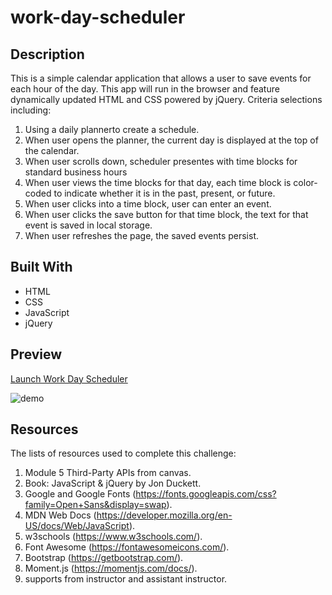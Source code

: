 # work-day-scheduler
## Description
This is a simple calendar application that allows a user to save events for each hour of the day. This app will run in the browser and feature dynamically updated HTML and CSS powered by jQuery.
Criteria selections including:
1. Using a daily plannerto create a schedule.
2. When user opens the planner, the current day is displayed at the top of the calendar.
3. When user scrolls down, scheduler presentes with time blocks for standard business hours
4. When user views the time blocks for that day, each time block is color-coded to indicate whether it is in the past, present, or future.
5. When user clicks into a time block, user can enter an event.
6. When user clicks the save button for that time block, the text for that event is saved in local storage.
7. When user refreshes the page, the saved events persist.

## Built With
* HTML
* CSS
* JavaScript
* jQuery

## Preview
[Launch Work Day Scheduler](https://shanshantina.github.io/work-day-scheduler/)

![demo](./assets/image/work-day-scheduler.gif)

## Resources
The lists of resources used to complete this challenge:
1. Module 5 Third-Party APIs from canvas.
2. Book: JavaScript & jQuery by Jon Duckett.
3. Google and Google Fonts (https://fonts.googleapis.com/css?family=Open+Sans&display=swap).
4. MDN Web Docs (https://developer.mozilla.org/en-US/docs/Web/JavaScript).
5. w3schools (https://www.w3schools.com/).
6. Font Awesome (https://fontawesomeicons.com/).
7. Bootstrap (https://getbootstrap.com/).
8. Moment.js (https://momentjs.com/docs/).
9. supports from instructor and assistant instructor. 